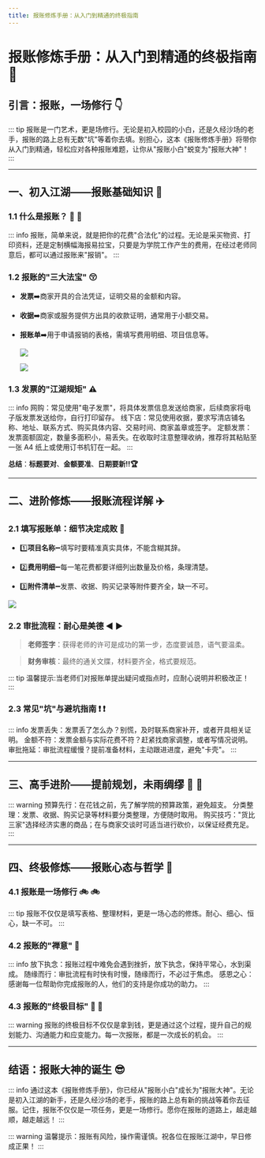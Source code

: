 ```yaml
---
title: 报账修炼手册：从入门到精通的终极指南
---
```


# 报账修炼手册：从入门到精通的终极指南 :100:

## 引言：报账，一场修行 :point_down:

::: tip
报账是一门艺术，更是场修行。无论是初入校园的小白，还是久经沙场的老手，报账的路上总有无数"坑"等着你去填。别担心，这本《报账修炼手册》将带你从入门到精通，轻松应对各种报账难题，让你从"报账小白"蜕变为"报账大神"！
:::

---

## 一、初入江湖——报账基础知识 :tada:

### 1.1 什么是报账？ :thinking: :thinking:

::: info
报账，简单来说，就是把你的花费"合法化"的过程。无论是采买物资、打印资料，还是定制横幅海报易拉宝，只要是为学院工作产生的费用，在经过老师同意后，都可以通过报账来"报销"。
:::

### 1.2 报账的"三大法宝" :kissing_closed_eyes:

- **发票**:arrow_right:商家开具的合法凭证，证明交易的金额和内容。

- **收据**:arrow_right:商家或服务提供方出具的收款证明，通常用于小额交易。

- **报账单**:arrow_right:用于申请报销的表格，需填写费用明细、项目信息等。

  ![](https://picx.zhimg.com/80/v2-af40efeadcc32a1927ac37b2f664af19_1440w.png?source=d16d100b)

  ![](https://picx.zhimg.com/80/v2-46834740cadd9f794861f8181854fce9_1440w.png?source=d16d100b)

### 1.3 发票的"江湖规矩" :warning:

::: info
网购：常见使用"电子发票"，将具体发票信息发送给商家，后续商家将电子版发票发送给你，自行打印留存。
线下店：常见使用收据，要求写清店铺名称、地址、联系方式、购买具体内容、交易时间、商家盖章或签字。
定额发票：发票面额固定，数量多面积小，易丢失。在收取时注意整理收纳，推荐将其粘贴至一张 A4 纸上或使用订书机钉在一起。
:::

**总结**：**标题要对**、**金额要准**、**日期要新!!:trophy:**

---

## 二、进阶修炼——报账流程详解 :airplane:

### 2.1 填写报账单：细节决定成败 :facepunch:

- :one:**项目名称**:heavy_minus_sign:填写时要精准真实具体，不能含糊其辞。

- :two:**费用明细**:heavy_minus_sign:每一笔花费都要详细列出数量及价格，条理清楚。

- :three:**附件清单**:heavy_minus_sign:发票、收据、购买记录等附件要齐全，缺一不可。

![](https://picx.zhimg.com/80/v2-3f997ef7cb03bcf76b58dfd1b759738e_1440w.png?source=d16d100b)

### 2.2 审批流程：耐心是美德 :arrow_backward: :arrow_forward:

> **老师签字**：获得老师的许可是成功的第一步，态度要诚恳，语气要温柔。

> **财务审核**：最终的通关文牒，材料要齐全，格式要规范。

::: tip
温馨提示:当老师们对报账单提出疑问或指点时，应耐心说明并积极改正！
:::

### 2.3 常见"坑"与避坑指南 :exclamation: :exclamation:

::: info
发票丢失：发票丢了怎么办？别慌，及时联系商家补开，或者开具相关证明。
金额不符：发票金额与实际花费不符？赶紧找商家调整，或者写情况说明。
审批拖延：审批流程缓慢？提前准备材料，主动跟进进度，避免"卡壳"。
:::

---

## 三、高手进阶——提前规划，未雨绸缪 :triangular_flag_on_post: :triangular_flag_on_post:

::: warning
预算先行：在花钱之前，先了解学院的预算政策，避免超支。
分类整理：发票、收据、购买记录等材料要分类整理，方便随时取用。
购买技巧："货比三家"选择经济实惠的商品；在与商家交谈时可适当进行砍价，以保证经费充足。
:::

---

## 四、终极修炼——报账心态与哲学 :door:

### 4.1 报账是一场修行 :bike: :bike:

::: tip
报账不仅仅是填写表格、整理材料，更是一场心态的修炼。耐心、细心、恒心，缺一不可。
:::

### 4.2 报账的"禅意" :open_hands:

::: info
放下执念：报账过程中难免会遇到挫折，放下执念，保持平常心，水到渠成。
随缘而行：审批流程有时快有时慢，随缘而行，不必过于焦虑。
感恩之心：感谢每一位帮助你完成报账的人，他们的支持是你成功的助力。
:::

### 4.3 报账的"终极目标" :muscle: :muscle:

::: warning
报账的终极目标不仅仅是拿到钱，更是通过这个过程，提升自己的规划能力、沟通能力和应变能力。每一次报账，都是一次成长的机会。
:::

---

## 结语：报账大神的诞生 :sunglasses:

::: info
通过这本《报账修炼手册》，你已经从"报账小白"成长为"报账大神"。无论是初入江湖的新手，还是久经沙场的老手，报账的路上总有新的挑战等着你去征服。记住，报账不仅仅是一项任务，更是一场修行。愿你在报账的道路上，越走越顺，越走越远！
:::

::: warning
温馨提示：报账有风险，操作需谨慎。祝各位在报账江湖中，早日修成正果！
:::
